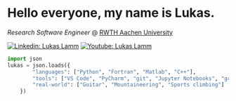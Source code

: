 # Hello everyone, my name is Lukas.

*Research Software Engineer* @ [RWTH Aachen University](https://www.ifam.rwth-aachen.de/aw/cms/IFAM/Themen/mitarbeiter/~wmw/lamm-lukas/?lang=en)

[![Linkedin: Lukas Lamm](https://img.shields.io/badge/-lukaslamm-blue?style=flat&logo=Linkedin&logoColor=white&link=https://www.linkedin.com/in/thaianebraga/)](https://www.linkedin.com/in/lukas-lamm-61a03b151/)
[![Youtube: Lukas Lamm](https://img.shields.io/badge/-lukaslamm-lightgrey?style=flat&logo=Youtube&link=https://www.linkedin.com/in/thaianebraga/)](https://www.youtube.com/channel/UCV5XN_SY7FDnERAIhG0RxwQ/featured?view_as=subscriber)

```python
import json
lukas = json.loads({
        "languages": ["Python", "Fortran", "Matlab", "C++"],
        "tools": ["VS Code", "PyCharm", "git", "Jupyter Notebooks", "gcc", "gdb", "Jenkins"],
        "real-world": ["Guitar", "Mountaineering", "Sports climbing"]
    })
```